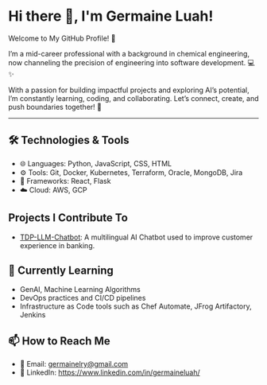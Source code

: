 # Hi there 👋, I'm Germaine Luah!

Welcome to My GitHub Profile! 👋

I’m a mid-career professional with a background in chemical engineering, now channeling the precision of engineering into software development. 💻 ✨

With a passion for building impactful projects and exploring AI’s potential, I’m constantly learning, coding, and collaborating. Let’s connect, create, and push boundaries together! 🚀

---

## 🛠️ Technologies & Tools
- 🌐 Languages: Python, JavaScript, CSS, HTML
- ⚙️ Tools: Git, Docker, Kubernetes, Terraform, Oracle, MongoDB, Jira
- 🧪 Frameworks: React, Flask
- ☁️ Cloud: AWS, GCP

## Projects I Contribute To

- [TDP-LLM-Chatbot](https://github.com/KevinTan1203/TDP-LLM-Chatbot.git): A multilingual AI Chatbot used to improve customer experience in banking.

## 🌱 Currently Learning
- GenAI, Machine Learning Algorithms
- DevOps practices and CI/CD pipelines
- Infrastructure as Code tools such as Chef Automate, JFrog Artifactory, Jenkins 

## 📫 How to Reach Me
- 📧 Email: germainelry@gmail.com
- 💼 LinkedIn: https://www.linkedin.com/in/germaineluah/
<!---
germainelry/germainelry is a ✨ special ✨ repository because its `README.md` (this file) appears on your GitHub profile.
You can click the Preview link to take a look at your changes.
--->
